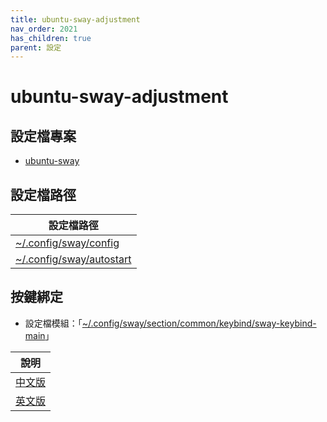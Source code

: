 ```yaml
---
title: ubuntu-sway-adjustment
nav_order: 2021
has_children: true
parent: 設定
---
```



# ubuntu-sway-adjustment


## 設定檔專案

* [ubuntu-sway](https://github.com/samwhelp/note-about-ubuntu-sway/tree/gh-pages/_demo/adjustment/ubuntu-sway/full/ubuntu-sway/config/sway)


## 設定檔路徑

| 設定檔路徑 |
| --- |
| [~/.config/sway/config](https://github.com/samwhelp/note-about-ubuntu-sway/blob/gh-pages/_demo/adjustment/ubuntu-sway/full/ubuntu-sway/config/sway/config) |
| [~/.config/sway/autostart](https://github.com/samwhelp/note-about-ubuntu-sway/blob/gh-pages/_demo/adjustment/ubuntu-sway/full/ubuntu-sway/config/sway/autostart) |


## 按鍵綁定

* 設定檔模組：「[~/.config/sway/section/common/keybind/sway-keybind-main](https://github.com/samwhelp/note-about-ubuntu-sway/tree/gh-pages/_demo/adjustment/ubuntu-sway/full/ubuntu-sway/config/sway/section/common/keybind/sway-keybind-main)」

| 說明 |
| --- |
| [中文版](https://samwhelp.github.io/note-about-ubuntu-sway/read/config/ubuntu-sway-adjustment/keybind.html) |
| [英文版](https://github.com/samwhelp/note-about-ubuntu-sway/blob/gh-pages/_demo/adjustment/ubuntu-sway/full/ubuntu-sway/spec-keybind.md) |

